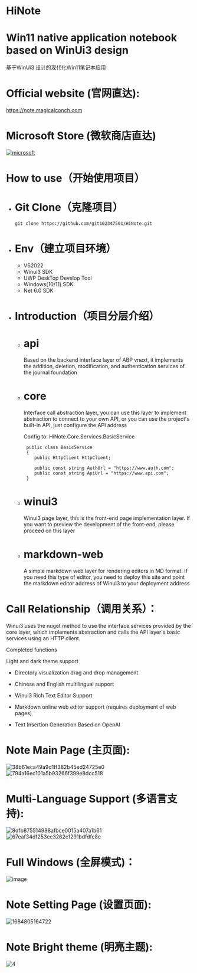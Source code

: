 # HiNote 

# Win11 native application notebook based on WinUi3 design
  基于WinUi3 设计的现代化Win11笔记本应用

# Official website (官网直达): 
  https://note.magicalconch.com

# Microsoft Store (微软商店直达)
[![microsoft](https://user-images.githubusercontent.com/37917403/206961341-fadbdff9-e178-4d83-9245-9bb94dc97816.png)
](https://apps.microsoft.com/store/detail/hellonote/9N94LT5S8FD9?hl=zh-cn&gl=cn)

# How to use（开始使用项目）

- # Git Clone（克隆项目）

   `` git clone https://github.com/git102347501/HiNote.git ``

- # Env（建立项目环境）
  - VS2022
  - Winui3 SDK
  - UWP DeskTop Develop Tool
  - Windows(10/11) SDK
  - Net 6.0 SDK

- # Introduction（项目分层介绍）
  - # api
    
    Based on the backend interface layer of ABP vnext, it implements the addition, deletion, modification, and authentication services of the journal foundation
  
  - # core
    
    Interface call abstraction layer, you can use this layer to implement abstraction to connect to your own API, or you can use the project's built-in API, just      configure the API address
    
    Config to: HiNote.Core.Services.BasicService
    ```
     public class BasicService
     {
        public HttpClient HttpClient;

        public const string AuthUrl = "https://www.auth.com";
        public const string ApiUrl = "https://www.api.com";
     }
    
    ```
  
  - # winui3
    
    Winui3 page layer, this is the front-end page implementation layer. If you want to preview the development of the front-end, please proceed on this layer
    
  - # markdown-web
    
    A simple markdown web layer for rendering editors in MD format. If you need this type of editor, you need to deploy this site and point the markdown editor        address of Winui3 to your deployment address

# Call Relationship（调用关系）：

Winui3 uses the nuget method to use the interface services provided by the core layer, which implements abstraction and calls the API layer's basic services using an HTTP client.

Completed functions



Light and dark theme support

- Directory visualization drag and drop management

- Chinese and English multilingual support

- Winui3 Rich Text Editor Support

- Markdown online web editor support (requires deployment of web pages)

- Text Insertion Generation Based on OpenAI


# Note Main Page (主页面):
![38b61eca49a9d1ff382b45ed24725e0](https://github.com/git102347501/HiNote/assets/37917403/64fb3932-6a15-440b-8377-d66c3e064611)
![794a16ec101a5b93266f399e8dcc518](https://github.com/git102347501/HiNote/assets/37917403/deedb233-0285-4d16-b74a-09eec9afbe94)

# Multi-Language Support (多语言支持):
![8dfb875514988afbce0015a407a1b61](https://github.com/git102347501/HiNote/assets/37917403/b60082b1-f215-4124-8e45-bfac1a26d914)
![67eaf34df253cc3262c1291bdfdfc8c](https://github.com/git102347501/HiNote/assets/37917403/b91c4277-2471-47fa-98d3-b54b91936139)


# Full Windows (全屏模式)：
![image](https://github.com/git102347501/HiNote/assets/37917403/98638a85-c660-4615-a920-3c2ca3709dff)

# Note Setting Page (设置页面):
![1684805164722](https://github.com/git102347501/HiNote/assets/37917403/f4a97c48-4f18-473c-b804-343d9f0c0136)

# Note Bright theme (明亮主题):
![4](https://user-images.githubusercontent.com/37917403/204701255-46b4240b-d28a-4916-8336-80ae15e19125.png)

